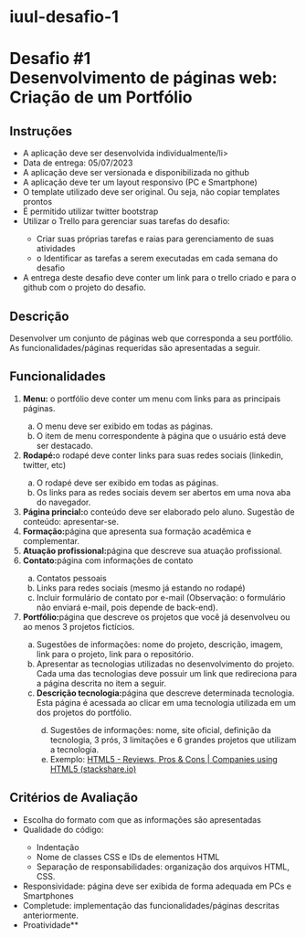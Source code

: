 # iuul-desafio-1
  <h1>Desafio #1 <br>
    Desenvolvimento de páginas web: Criação de um Portfólio
  </h1>

  <h2>Instruções</h2>
  <ul>
    <li>A aplicação deve ser desenvolvida individualmente/li>
    <li>Data de entrega: 05/07/2023</li>
    <li>A aplicação deve ser versionada e disponibilizada no github</li>
    <li>A aplicação deve ter um layout responsivo (PC e Smartphone)</li>
    <li>O template utilizado deve ser original. Ou seja, não copiar templates prontos</li>
    <li>É permitido utilizar twitter bootstrap</li>
    <li>Utilizar o Trello para gerenciar suas tarefas do desafio:</li>
    <ul>
      <li>Criar suas próprias tarefas e raias para gerenciamento de suas atividades</li>
      <li>o Identificar as tarefas a serem executadas em cada semana do desafio</li>
    </ul>
    <li>A entrega deste desafio deve conter um link para o trello criado e para o github com o
      projeto do desafio.</li>
  </ul>

  <h2> Descrição </h2>
  <p> Desenvolver um conjunto de páginas web que corresponda a seu portfólio. As
    funcionalidades/páginas requeridas são apresentadas a seguir.</p>

  <h2> Funcionalidades </h2>

  <ol>
    <li><b>Menu:</b> o portfólio deve conter um menu com links para as principais páginas.
    </li>
    <ol type="a">
      <li>O menu deve ser exibido em todas as páginas.</li>
      <li>O item de menu correspondente à página que o usuário está deve ser destacado.</li>
    </ol>
    <li><b>Rodapé:</b>o rodapé deve conter links para suas redes sociais (linkedin, twitter, etc)</li>
      <ol start="1" type="a">
          <li>O rodapé deve ser exibido em todas as páginas.</li>
          <li>Os links para as redes sociais devem ser abertos em uma nova aba do navegador.</li>
      </ol>
    <li><b>Página princial:</b>o conteúdo deve ser elaborado pelo aluno. Sugestão de conteúdo: apresentar-se.</li>
    <li><b>Formação:</b>página que apresenta sua formação acadêmica e complementar.</li>
    <li><b>Atuação profissional:</b>página que descreve sua atuação profissional.</li>
    <li><b>Contato:</b>página com informações de contato</li>
      <ol start="1" type="a">
        <li>Contatos pessoais</li>
        <li>Links para redes sociais (mesmo já estando no rodapé)</li>
        <li>Incluir formulário de contato por e-mail (Observação: o formulário não enviará e-mail, pois
          depende de back-end).</li>
      </ol>
    <li><b>Portfólio:</b>página que descreve os projetos que você já desenvolveu ou ao menos 3 projetos
      fictícios.</li>
        <ol start="1" type="a">
            <li>Sugestões de informações: nome do projeto, descrição, imagem, link para o projeto, link
              para o repositório.</li>
            <li>Apresentar as tecnologias utilizadas no desenvolvimento do projeto. Cada uma das
              tecnologias deve possuir um link que redireciona para a página descrita no item a seguir.</li>
            <li><b>Descrição tecnologia:</b>página que descreve determinada tecnologia. Esta página é
              acessada ao clicar em uma tecnologia utilizada em um dos projetos do portfólio.</li>
              <ol start="4" type="a">
                <li>Sugestões de informações: nome, site oficial, definição da tecnologia, 3 prós, 3
                  limitações e 6 grandes projetos que utilizam a tecnologia.</li>
                <li>Exemplo: <a href="https://stackshare.io/html5" target="_blank" rel="noopener noreferrer">HTML5 - Reviews, Pros & Cons | Companies using HTML5
                  (stackshare.io)</a> </li>
              </ol>
        </ol>
  </ol>

  <h2>Critérios de Avaliação</h2>
  <ul>
    <li>Escolha do formato com que as informações são apresentadas</li>
    <li>Qualidade do código:</li>
      <ul>
        <li>Indentação</li>
        <li>Nome de classes CSS e IDs de elementos HTML</li>
        <li>Separação de responsabilidades: organização dos arquivos HTML, CSS.</li>
      </ul>
    <li>Responsividade: página deve ser exibida de forma adequada em PCs e Smartphones</li>
    <li>Completude: implementação das funcionalidades/páginas descritas anteriormente.</li>
    <li>Proatividade**</li>
  </ul>
